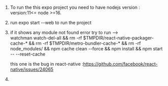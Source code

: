 1. To run the this expo project you need to have nodejs version : version:11<= node >=16.
2. run expo start --web to run the project
3. if it shows any module not found error try to run -->    
     watchman watch-del-all && rm -rf $TMPDIR/react-native-packager-cache-* && rm -rf $TMPDIR/metro-bundler-cache-* && rm -rf node_modules/ && npm cache clean --force && npm install && npm start -- --reset-cache

     this one is the bug in react-native :https://github.com/facebook/react-native/issues/24065

4. 